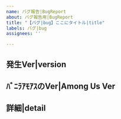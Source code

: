 ```yaml
---
name: バグ報告|BugReport
about: バグ報告用|BugReport
title: "【バグ|bug】ここにタイトル|title"
labels: バグ|bug
assignees: ''

---
```

<!-- ちなみにこれはコメントアウトです|This is commented out. -->
<!-- このコメントアウトはissueを投稿する前に削除してかまいません|You may remove this comment out before submitting the issue -->
<!-- 上のtitleに短く内容がわかりやすく伝わるように書いてください -->
## 発生Ver|version
## ﾊﾞﾆﾗｱﾓｱｽのVer|Among Us Ver
<!-- ログは左下のaddfileからファイルを追加してください|For logs, please add files from add file in the lower left corner -->
## 詳細|detail
<!-- 再現ができるように詳しく書いてください|Please describe it in detail so that it can be reproduced. -->

<!-- バグを報告してくれてありがとう!|Thanks for reporting the bug! -->
